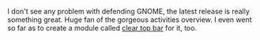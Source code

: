 I don't see any problem with defending GNOME, the latest release is really something great. Huge fan of the gorgeous activities overview. I even went so far as to create a module called [clear top bar](https://github.com/superterran/gnome-shell-extension-clear-top-bar) for it, too. 
